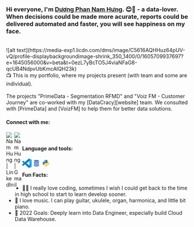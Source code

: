 ### Hi everyone, I'm [Dương Phan Nam Hưng][github]. 😊🤝 - a data-lover. When decisions could be made more acurate, reports could be delivered automated and faster, you will see happiness on my face.
<br /> 
![alt text](https://media-exp1.licdn.com/dms/image/C5616AQHHuz64pUV-vQ/profile-displaybackgroundimage-shrink_350_1400/0/1605709937697?e=1645056000&v=beta&t=0ezL7yBcTO5J4viaNFaG8-qcUB4NdpvUbKmcAlQH23k)
<br /> 
📺 This is my portfolio, where my projects present (with team and some are individual).
<br />
<br /> 
The projects "PrimeData - Segmentation RFMD" and "Voiz FM - Customer Journey" are co-worked with my [DataCracy][website] team. We consulted with [PrimeData] and [VoizFM] to help them for better data solutions.

#### Connect with me: 
[<img align="left" alt="NamHung | LinkedIn" width="22px" src="https://cdn.jsdelivr.net/npm/simple-icons@v3/icons/linkedin.svg" />][linkedin]
[<img align="left" alt="NamHung | Gmail" width="22px" src="https://cdn.jsdelivr.net/npm/simple-icons@v3/icons/gmail.svg" />][Gmail]
<br /> 
#### Language and tools:
[<img align="left" alt="Visual Studio Code" width="26px" src="https://raw.githubusercontent.com/github/explore/80688e429a7d4ef2fca1e82350fe8e3517d3494d/topics/visual-studio-code/visual-studio-code.png" />][github]
[<img align="left" alt="SQL" width="26px" src="https://raw.githubusercontent.com/github/explore/80688e429a7d4ef2fca1e82350fe8e3517d3494d/topics/sql/sql.png" />][github]
[<img align="left" alt="Python" width="26px" src="https://raw.githubusercontent.com/github/explore/80688e429a7d4ef2fca1e82350fe8e3517d3494d/topics/python/python.png" />][github]
<br /> 
#### Fun Facts:
- 🏋‍♂ I really love coding, sometimes I wish I could get back to the time in high school to start to learn develop sooner.
- 📀 I love music. I can play guitar, ukulele, organ, harmonica, and little bit piano.
- 🥅 2022 Goals: Deeply learn into Data Engineer, especially build Cloud Data Warehouse.

[website]: https://www.facebook.com/datacracy2020
[PrimeData]: https://primedata.ai/
[VoizFM]: https://voiz.vn/
[linkedin]: https://www.linkedin.com/in/duongphannamhung/
[Gmail]: https://cdn.jsdelivr.net/npm/simple-icons@v3/icons/gmail.svg
[github]: https://github.com/duongphannamhung
